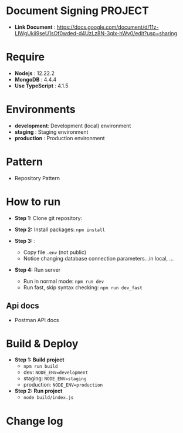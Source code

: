 # Document Signing PROJECT

-   **Link Document** : https://docs.google.com/document/d/11z-LIWgUkii9seU1sOf0wded-d4UzLz8N-3qlx-hWv0/edit?usp=sharing

# Require

-   **Nodejs** : 12.22.2
-   **MongoDB** : 4.4.4
-   **Use TypeScript** : 4.1.5

# Environments

-   **development**: Development (local) environment
-   **staging** : Staging environment
-   **production** : Production environment

# Pattern

-   Repository Pattern

# How to run

-   **Step 1:** Clone git repository:
-   **Step 2:** Install packages:
    `npm install`
-   **Step 3:** :

    -   Copy file `.env` (not public)
    -   Notice changing database connection parameters...in local, ...

-   **Step 4:** Run server
    -   Run in normal mode: `npm run dev`
    -   Run fast, skip syntax checking: `npm run dev_fast`

## Api docs

-   Postman API docs

# Build & Deploy

-   **Step 1: Build project**
    -   `npm run build`
    -   dev: `NODE_ENV=development`
    -   staging: `NODE_ENV=staging`
    -   production: `NODE_ENV=production`
-   **Step 2: Run project**
    -   `node build/index.js`

# Change log
